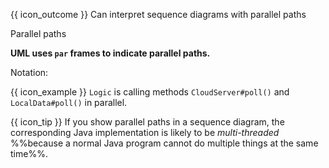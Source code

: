 <span id="prereqs"></span>

<span id="outcomes">{{ icon_outcome }} Can interpret sequence diagrams with parallel paths</span>

<span id="title">Parallel paths</span>

<div id="body">

**UML uses `par` frames to indicate parallel paths.**

Notation:

<pic src="{{baseUrl}}/uml/sequenceDiagrams/parallelPaths/images/notation.png" height="100" />
<p/>

<box>

{{ icon_example }} `Logic` is calling methods `CloudServer#poll()` and `LocalData#poll()` in parallel.

<pic src="{{baseUrl}}/uml/sequenceDiagrams/parallelPaths/images/logicServerData.png" height="150" />
<p/>

<box>

{{ icon_tip }} If you show parallel paths in a sequence diagram, the corresponding Java implementation is likely to be _multi-threaded_ %%because a normal Java program cannot do multiple things at the same time%%.

</box>

</box>

</div>

<div id="extras">
</div>
